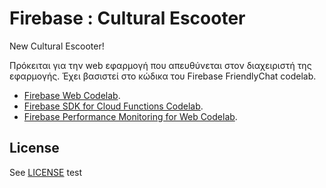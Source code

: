 # Firebase : Cultural Escooter
New Cultural Escooter!

Πρόκειται για την web εφαρμογή που απευθύνεται στον διαχειριστή της εφαρμογής.
Έχει βασιστεί στο κώδικα του Firebase FriendlyChat codelab.


 - [Firebase Web Codelab](https://codelabs.developers.google.com/codelabs/firebase-web/).
 - [Firebase SDK for Cloud Functions Codelab](https://codelabs.developers.google.com/codelabs/firebase-cloud-functions/).
 - [Firebase Performance Monitoring for Web Codelab](https://codelabs.developers.google.com/codelabs/firebase-perf-mon-web/).




## License
See [LICENSE](LICENSE)
test
